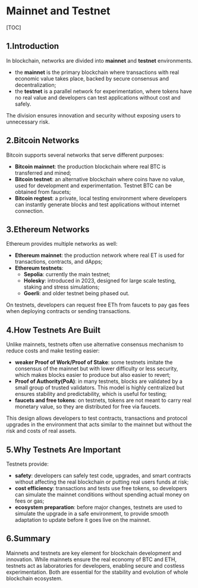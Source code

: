 # Mainnet and Testnet

[TOC]

## 1.Introduction

In blockchain, networks are divided into **mainnet** and **testnet** environments.

* the **mainnet** is the primary blockchain where transactions with real economic value takes place, backed by secure consensus and decentralization;
* the **testnet** is a parallel network for experimentation, where tokens have no real value and developers can test applications without cost and safely.

The division ensures innovation and security without exposing users to unnecessary risk.

## 2.Bitcoin Networks

Bitcoin supports several networks that serve different purposes:

* **Bitcoin mainnet**: the production blockchain where real BTC is transferred and mined;
* **Bitcoin testnet**: an alternative blockchain where coins have no value, used for development and experimentation. Testnet BTC can be obtained from faucets;
* **Bitcoin regtest**: a private, local testing environment where developers can instantly generate blocks and test applications without internet connection.

## 3.Ethereum Networks

Ethereum provides multiple networks as well:

* **Ethereum mainnet**: the production network where real ET is used for transactions, contracts, and dApps;
* **Ethereum testnets**:
  * **Sepolia**: currently the main testnet;
  * **Holesky**: introduced in 2023, designed for large scale testing, staking and stress simulations;
  * **Goerli**: and older testnet being phased out.
  
On testnets, developers can request free ETh from faucets to pay gas fees when deploying contracts or sending transactions.

## 4.How Testnets Are Built

Unlike mainnets, testnets often use alternative consensus mechanism to reduce costs and make testing easier:

* **weaker Proof of Work/Proof of Stake**: some testnets imitate the consensus of the mainnet but with lower difficulty or less security, which makes blocks easier to produce but also easier to revert;
* **Proof of Authority(PoA)**: in many testnets, blocks are validated by a small group of trusted validators. This model is highly centralized but ensures stability and predictability, which is useful for testing;
* **faucets and free tokens**: on testnets, tokens are not meant to carry real monetary value, so they are distributed for free via faucets.

This design allows developers to test contracts, transactions and protocol upgrades in the environment that acts similar to the mainnet but without the risk and costs of real assets.

## 5.Why Testnets Are Important

Testnets provide:

* **safety**: developers can safely test code, upgrades, and smart contracts without affecting the real blockchain or putting real users funds at risk;
* **cost efficiency**: transactions and tests use free tokens, so developers can simulate the mainnet conditions without spending actual money on fees or gas;
* **ecosystem preparation**: before major changes, testnets are used to simulate the upgrade in a safe environment, to provide smooth adaptation to update before it goes live on the mainnet.

## 6.Summary

Mainnets and testnets are key element for blockchain development and innovation. While mainnets ensure the real economy of BTC and ETH, testnets act as laboratories for developers, enabling secure and costless experimentation. Both are essential for the stability and evolution of whole blockchain ecosystem.
